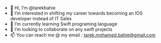 - 👋 Hi, I’m @tarekbahie
- 👀 I’m interested in shifting my career towards becoming an IOS developer instead of IT Sales
- 🌱 I’m currently learning Swift programing language
- 💞️ I’m looking to collaborate on any swift projects
- 📫 You can reach me @ my email : tarek.mohamed.bahie@gmail.com

<!---
tarekbahie/tarekbahie is a ✨ special ✨ repository because its `README.md` (this file) appears on your GitHub profile.
You can click the Preview link to take a look at your changes.
--->
